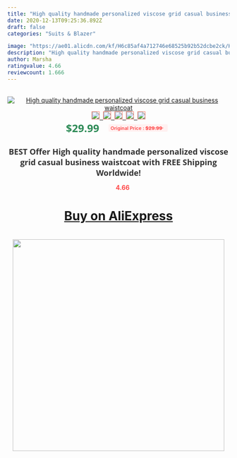```yaml
---
title: "High quality handmade personalized viscose grid casual business waistcoat"
date: 2020-12-13T09:25:36.892Z
draft: false
categories: "Suits & Blazer"

image: "https://ae01.alicdn.com/kf/H6c85af4a712746e68525b92b52dcbe2ck/High-quality-handmade-personalized-viscose-grid-casual-business-waistcoat.jpg"
description: "High quality handmade personalized viscose grid casual business waistcoat"
author: Marsha
ratingvalue: 4.66
reviewcount: 1.666
---
```

<br>
<div style="text-align: center;">
<a href="https://s.click.aliexpress.com/e/_A8B6vJ" target="_blank" rel="nofollow noopener noreferrer"><img alt="High quality handmade personalized viscose grid casual business waistcoat" class="magnifier-image" src="https://ae01.alicdn.com/kf/H6c85af4a712746e68525b92b52dcbe2ck/High-quality-handmade-personalized-viscose-grid-casual-business-waistcoat.jpg_640x640.jpg">
<br>
<img style="border:1px solid salmon" src="https://ae01.alicdn.com/kf/H6c85af4a712746e68525b92b52dcbe2ck/High-quality-handmade-personalized-viscose-grid-casual-business-waistcoat.jpg_120x120.jpg">&nbsp;&nbsp;<img style="border:1px solid salmon" src="_120x120.jpg">&nbsp;&nbsp;<img style="border:1px solid salmon" src="_120x120.jpg">&nbsp;&nbsp;<img style="border:1px solid salmon" src="_120x120.jpg">&nbsp;&nbsp;<img style="border:1px solid salmon" src="_120x120.jpg"></a></div><br0>
<div style="text-align: center;"><span style="background-color: white; border: 0px; box-sizing: border-box; color: seagreen; display: inline-block; font-family: &quot;open sans&quot; , &quot;arial&quot; , &quot;helvetica&quot; , sans-serif , &quot;heiti&quot;; font-size: 24px; font-stretch: inherit; font-weight: 700; line-height: inherit; margin: 0px 10px 0px 0px; padding: 0px; vertical-align: middle;">$29.99 </span>
<span style="background: rgb(255 , 241 , 241); border-radius: 3px; border: 0px; box-sizing: border-box; color: #ff4747; display: inline-block; font-family: inherit; font-size: 12px; font-stretch: inherit; font-style: inherit; font-variant: inherit; font-weight: 600; line-height: inherit; margin: 0px; padding: 2px 5px; transform: scale(0.9); vertical-align: middle;">Original Price : <b style="text-decoration: line-through;">$29.99 </b> &nbsp;&nbsp;</span></div>
<h1 style="color: #333333; display: inline-block; font-family: &quot;open sans&quot; , &quot;arial&quot; , &quot;helvetica&quot; , sans-serif , &quot;heiti&quot;; font-size: 18px; font-stretch: inherit; font-weight: 700; text-align: center;">BEST Offer High quality handmade personalized viscose grid casual business waistcoat with FREE Shipping Worldwide!</h1>
<div style="color: #ff4747; text-align: center;">
<img src="https://4.bp.blogspot.com/-M0ZcTcb-5uY/XleCXlxnR4I/AAAAAAAAAEc/OrjgMkXV1oMQFaCRZj5HQwOCBcu3w1FegCPcBGAYYCw/s1600/star.png" style="height: 15px;">&nbsp;<b>4.66</b></div>
<div class="button_cont" align="center"><a class="buynow_a" href="https://s.click.aliexpress.com/e/_A8B6vJ" target="_blank" rel="nofollow noopener noreferrer"><H1>Buy on AliExpress</H1></a></div><br>
<div class="separator" style="clear: both; text-align: center;">
<img src="https://lh3.googleusercontent.com/-pTy5HemUv9M/XlePHvY0dAI/AAAAAAAAAE4/0nX5iRUoIWY8eMW9Dpxeirr157OZliDIgCLcBGAsYHQ/s1600/badge.gif" width="480">
</div>
